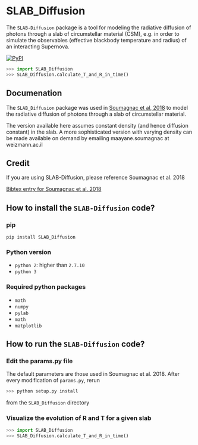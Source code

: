# SLAB_Diffusion
The `SLAB-Diffusion` package is a tool for modeling the radiative diffusion of photons through a slab of circumstellar material (CSM), e.g. in order to simulate the observables (effective blackbody temperature and radius) of an interacting Supernova.

[![PyPI](https://img.shields.io/pypi/v/SLAB-Diffusion.svg?style=flat-square)](https://pypi.python.org/pypi/SLAB-Diffusion)

```python
>>> import SLAB_Diffusion
>>> SLAB_Diffusion.calculate_T_and_R_in_time()
```

## Documenation

The `SLAB_Diffusion` package was used in [Soumagnac et al, 2018]() to model the radiative diffusion of photons through a slab of circumstellar material. 

The version available here assumes constant density (and hence diffusion constant) in the slab. A more sophisticated version with varying density can be made available on demand by emailing maayane.soumagnac at weizmann.ac.il

## Credit
If you are using SLAB-Diffusion, please reference Soumagnac et al. 2018 

[Bibtex entry for Soumagnac et al. 2018]()

## How to install the `SLAB-Diffusion` code?

### pip

`pip install SLAB_Diffusion`

### Python version
* `python 2`: higher than `2.7.10`
* `python 3`

### Required python packages
* `math`
* `numpy`
* `pylab`
* `math`
*  `matplotlib`

## How to run the `SLAB-Diffusion` code?

### Edit the params.py file
The default parameters are those used in Soumagnac et al. 2018.
After every modification of `params.py`, rerun

```python
>>> python setup.py install
```
from the `SLAB_Diffusion` directory

### Visualize the evolution of R and T for a given slab

```python
>>> import SLAB_Diffusion
>>> SLAB_Diffusion.calculate_T_and_R_in_time()
```



